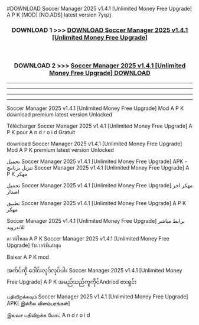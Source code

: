 #DOWNLOAD Soccer Manager 2025 v1.4.1  [Unlimited Money Free Upgrade] A P K [MOD] [NO.ADS] latest version 7yqzj



<div align="center">

<h3>DOWNLOAD 1 >>> <a href="https://teeasianyam.web.app?sq=Soccer Manager 2025 v1.4.1  [Unlimited Money Free Upgrade]">DOWNLOAD Soccer Manager 2025 v1.4.1  [Unlimited Money Free Upgrade] </a></h3><br>

<h3>DOWNLOAD 2 >>> <a href="https://teeasianyam.web.app?sq=Soccer Manager 2025 v1.4.1  [Unlimited Money Free Upgrade] ">Soccer Manager 2025 v1.4.1  [Unlimited Money Free Upgrade]  DOWNLOAD </a></h3>

</div>


----------------------------------------------------------

----------------------------------------------------------

----------------------------------------------------------

----------------------------------------------------------


Soccer Manager 2025 v1.4.1  [Unlimited Money Free Upgrade]  Mod A P K download premium latest version Unlocked

Télécharger Soccer Manager 2025 v1.4.1  [Unlimited Money Free Upgrade]  A P K pour A n d r o i d Gratuit

download Soccer Manager 2025 v1.4.1  [Unlimited Money Free Upgrade]  Mod A P K premium latest version Unlocked

تحميل Soccer Manager 2025 v1.4.1  [Unlimited Money Free Upgrade]  APK - تنزيل برنامج Soccer Manager 2025 v1.4.1  [Unlimited Money Free Upgrade]  A P K مهكر

تحميل Soccer Manager 2025 v1.4.1  [Unlimited Money Free Upgrade]  مهكر اخر اصدار

تطبيق Soccer Manager 2025 v1.4.1  [Unlimited Money Free Upgrade]  A P K مهكر

Soccer Manager 2025 v1.4.1  [Unlimited Money Free Upgrade]  برابط مباشر للاندرويد

ดาวน์โหลด A P K Soccer Manager 2025 v1.4.1  [Unlimited Money Free Upgrade]  รับเวอร์ชันล่าสุด

Baixar A P K mod

အက်ပ်ကို ဒေါင်းလုဒ်လုပ်ပါ။ Soccer Manager 2025 v1.4.1  [Unlimited Money Free Upgrade]  A P K အမည်သည်ကူကိုင်Andriod ဗားရှင်း

பதிவிறக்கவும் Soccer Manager 2025 v1.4.1  [Unlimited Money Free Upgrade]  APK[ இல்லை விளம்பரங்கள்] 
 
இலவச பதிவிறக்க மோட் A n d r o i d



